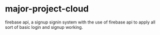 # major-project-cloud
 firebase api, a signup signin system with the use of firebase api to apply all sort of basic login and signup working.

